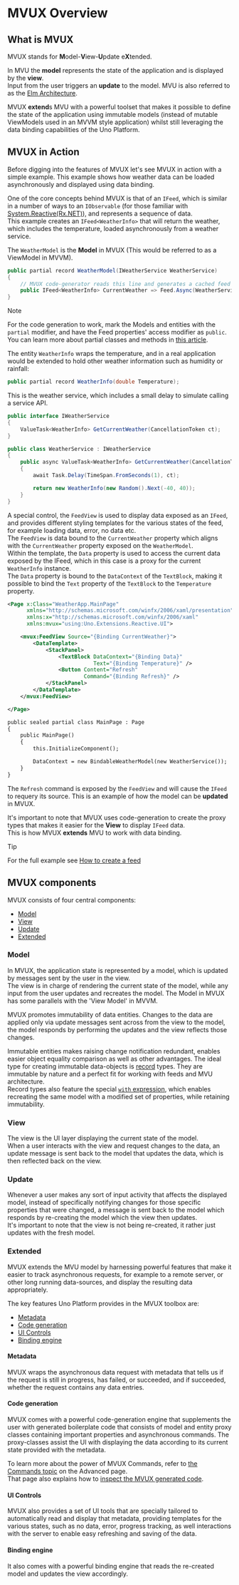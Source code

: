 ﻿---
uid: Overview.Mvux.Overview
---

# MVUX Overview

## What is MVUX

MVUX stands for **M**odel-**V**iew-**U**pdate e**X**tended.

In MVU the **model** represents the state of the application and is displayed by the **view**.  
Input from the user triggers an **update** to the model. MVU is also referred to as the [Elm Architecture](https://en.wikipedia.org/wiki/Elm_(programming_language)#The_Elm_Architecture).

MVUX **extend**s MVU with a powerful toolset that makes it possible to define the state of the application using immutable models (instead of mutable ViewModels used in an MVVM style application)
whilst still leveraging the data binding capabilities of the Uno Platform.

## MVUX in Action

Before digging into the features of MVUX let's see MVUX in action with a simple example. This example shows how weather data can be loaded asynchronously and displayed using data binding.

One of the core concepts behind MVUX is that of an `IFeed`, which is similar in a number of ways to an `IObservable` (for those familiar with [System.Reactive(Rx.NET)](https://github.com/dotnet/reactive)), and represents a sequence of data.  
This example creates an `IFeed<WeatherInfo>` that will return the weather, which includes the temperature, loaded asynchronously from a weather service.

The `WeatherModel` is the **Model** in MVUX (This would be referred to as a ViewModel in MVVM).

```csharp
public partial record WeatherModel(IWeatherService WeatherService)
{
    // MVUX code-generator reads this line and generates a cached feed behind the scenes    
    public IFeed<WeatherInfo> CurrentWeather => Feed.Async(WeatherService.GetCurrentWeather);
}
```

> [!Note]  
> For the code generation to work, mark the Models and entities with the `partial` modifier, and have the Feed properties' access modifier as `public`.  
You can learn more about partial classes and methods in [this article](https://learn.microsoft.com/en-us/dotnet/csharp/programming-guide/classes-and-structs/partial-classes-and-methods).

The entity `WeatherInfo` wraps the temperature, and in a real application would be extended to hold other weather information such as humidity or rainfall:

```csharp
public partial record WeatherInfo(double Temperature);
```

This is the weather service, which includes a small delay to simulate calling a service API.

```csharp
public interface IWeatherService
{
    ValueTask<WeatherInfo> GetCurrentWeather(CancellationToken ct);
}

public class WeatherService : IWeatherService
{
    public async ValueTask<WeatherInfo> GetCurrentWeather(CancellationToken ct)
    {
        await Task.Delay(TimeSpan.FromSeconds(1), ct);

        return new WeatherInfo(new Random().Next(-40, 40));
    }
}
```

A special control, the `FeedView` is used to display data exposed as an `IFeed`, and provides different styling templates for the various states of the feed, for example loading data, error, no data etc.  
The `FeedView` is data bound to the `CurrentWeather` property which aligns with the `CurrentWeather` property exposed on the `WeatherModel`.  
Within the template, the `Data` property is used to access the current data exposed by the IFeed, which in this case is a proxy for the current `WeatherInfo` instance.  
The `Data` property is bound to the `DataContext` of the `TextBlock`, making it possible to bind the `Text` property of the `TextBlock` to the `Temperature` property.

```xml
<Page x:Class="WeatherApp.MainPage"
	  xmlns="http://schemas.microsoft.com/winfx/2006/xaml/presentation"
	  xmlns:x="http://schemas.microsoft.com/winfx/2006/xaml"
	  xmlns:mvux="using:Uno.Extensions.Reactive.UI">

	<mvux:FeedView Source="{Binding CurrentWeather}">
		<DataTemplate>
			<StackPanel>
				<TextBlock DataContext="{Binding Data}"
						   Text="{Binding Temperature}" />
				<Button Content="Refresh"
						Command="{Binding Refresh}" />
			</StackPanel>
		</DataTemplate>
	</mvux:FeedView>

</Page>

public sealed partial class MainPage : Page
{
    public MainPage()
    {
        this.InitializeComponent();

        DataContext = new BindableWeatherModel(new WeatherService());
    }
}
```

The `Refresh` command is exposed by the `FeedView` and will cause the `IFeed` to requery its source. This is an example of how the model can be **updated** in MVUX.

It's important to note that MVUX uses code-generation to create the proxy types that makes it easier for the **View** to display `IFeed` data.  
This is how MVUX **extends** MVU to work with data binding.

> [!TIP]
> For the full example see [How to create a feed](xref:Overview.Mvux.HowToSimpleFeed)

## MVUX components

MVUX consists of four central components:

- [Model](#model)
- [View](#view)
- [Update](#update)
- [Extended](#extended)

### Model

In MVUX, the application state is represented by a model, which is updated by messages sent by the user in the view.  
The view is in charge of rendering the current state of the model, while any input from the user updates and recreates the model.
The Model in MVUX has some parallels with the 'View Model' in MVVM.

MVUX promotes immutability of data entities. Changes to the data are applied only via update messages sent across from the view to the model, the model responds by performing the updates and the view reflects those changes.

Immutable entities makes raising change notification redundant, enables easier object equality comparison as well as other advantages. The ideal type for creating immutable data-objects is [record](https://learn.microsoft.com/en-us/dotnet/csharp/language-reference/builtin-types/record) types. They are immutable by nature and a perfect fit for working with feeds and MVU architecture.  
Record types also feature the special [`with` expression](https://learn.microsoft.com/en-us/dotnet/csharp/language-reference/operators/with-expression), which enables recreating the same model with a modified set of properties, while retaining immutability.

### View

The view is the UI layer displaying the current state of the model.  
When a user interacts with the view and request changes to the data, an update message is sent back to the model that updates the data, which is then reflected back on the view.

### Update

Whenever a user makes any sort of input activity that affects the displayed model, instead of specifically notifying changes for those specific properties that were changed, a message is sent back to the model which responds by re-creating the model which the view then updates.  
It's important to note that the view is not being re-created, it rather just updates with the fresh model.

### Extended

MVUX extends the MVU model by harnessing powerful features that make it easier to track asynchronous requests, for example to a remote server, or other long running data-sources, and display the resulting data appropriately.  

The key features Uno Platform provides in the MVUX toolbox are:

- [Metadata](#metadata)
- [Code generation](#code-generation)
- [UI Controls](#ui-controls)
- [Binding engine](#binding-engine)

#### Metadata

MVUX wraps the asynchronous data request with metadata that tells us if the request is still in progress, has failed, or succeeded, and if succeeded, whether the request contains any data entries.

#### Code generation

MVUX comes with a powerful code-generation engine that supplements the user with generated boilerplate code that consists of model and entity proxy classes containing important properties and asynchronous commands. The proxy-classes assist the UI with displaying the data according to its current state provided with the metadata.

To learn more about the power of MVUX Commands, refer to [the Commands topic](xref:Overview.Mvux.Advanced.Commands) on the Advanced page.  
That page also explains how to [inspect the MVUX generated code](xref:Overview.Mvux.Advanced.InspectGeneratedCode).

#### UI Controls
MVUX also provides a set of UI tools that are specially tailored to automatically read and display that metadata, providing templates for the various states, such as no data, error, progress tracking, as well interactions with the server to enable easy refreshing and saving of the data.

#### Binding engine

It also comes with a powerful binding engine that reads the re-created model and updates the view accordingly.
